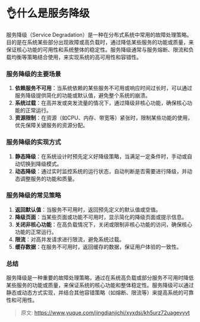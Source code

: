 # 👌什么是服务降级

<font style="background-color:rgb(247, 248, 249);">服务降级（Service Degradation）是一种在分布式系统中常用的故障处理策略。目的是在系统某些部分出现故障或高负载时，通过降低某些服务的功能或质量，来保证核心功能的可用性和系统整体的稳定性。服务降级通常与服务熔断、限流和负载均衡等策略结合使用，来实现系统的高可用性和容错性。</font>

### <font style="background-color:rgb(247, 248, 249);">服务降级的主要场景</font>
1. **<font style="background-color:rgb(247, 248, 249);">依赖服务不可用</font>**<font style="background-color:rgb(247, 248, 249);">：当系统依赖的某些服务不可用或响应时间过长时，可以通过服务降级提供简化的功能或默认值，避免整个系统的崩溃。</font>
2. **<font style="background-color:rgb(247, 248, 249);">系统过载</font>**<font style="background-color:rgb(247, 248, 249);">：在高并发或突发流量的情况下，通过降级非核心功能，确保核心功能的正常运行。</font>
3. **<font style="background-color:rgb(247, 248, 249);">资源限制</font>**<font style="background-color:rgb(247, 248, 249);">：在资源（如CPU、内存、带宽等）紧张时，限制某些功能的使用，优先保障关键服务的资源分配。</font>

### <font style="background-color:rgb(247, 248, 249);">服务降级的实现方式</font>
1. **<font style="background-color:rgb(247, 248, 249);">静态降级</font>**<font style="background-color:rgb(247, 248, 249);">：在系统设计时预先定义好降级策略，当满足一定条件时，手动或自动切换到降级模式。</font>
2. **<font style="background-color:rgb(247, 248, 249);">动态降级</font>**<font style="background-color:rgb(247, 248, 249);">：通过实时监控系统的运行状态，自动判断是否需要进行降级，并动态调整服务的功能和质量。</font>

### <font style="background-color:rgb(247, 248, 249);">服务降级的常见策略</font>
1. **<font style="background-color:rgb(247, 248, 249);">返回默认值</font>**<font style="background-color:rgb(247, 248, 249);">：当服务不可用时，返回预先定义的默认值或空值。</font>
2. **<font style="background-color:rgb(247, 248, 249);">降级页面</font>**<font style="background-color:rgb(247, 248, 249);">：当某些页面或功能不可用时，显示简化的降级页面或提示信息。</font>
3. **<font style="background-color:rgb(247, 248, 249);">关闭非核心功能</font>**<font style="background-color:rgb(247, 248, 249);">：在高负载情况下，关闭或限制非核心功能的访问，确保核心功能的正常运行。</font>
4. **<font style="background-color:rgb(247, 248, 249);">限流</font>**<font style="background-color:rgb(247, 248, 249);">：对高并发请求进行限流，避免系统过载。</font>
5. **<font style="background-color:rgb(247, 248, 249);">缓存数据</font>**<font style="background-color:rgb(247, 248, 249);">：在服务不可用时，返回缓存的数据，保证用户体验的一致性。</font>

### <font style="background-color:rgb(247, 248, 249);">总结</font>
<font style="background-color:rgb(247, 248, 249);">服务降级是一种重要的故障处理策略，通过在系统高负载或部分服务不可用时降低某些服务的功能或质量，来保证系统的核心功能和整体稳定性。服务降级可以通过静态或动态方式实现，并结合其他容错策略（如熔断、限流等）来提高系统的可靠性和可用性。</font>



> 原文: <https://www.yuque.com/jingdianjichi/xyxdsi/kh5urz72uagevyvt>